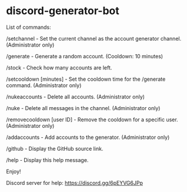 # discord-generator-bot
List of commands:

/setchannel - Set the current channel as the account generator channel. (Administrator only)

/generate - Generate a random account. (Cooldown: 10 minutes)

/stock - Check how many accounts are left.

/setcooldown [minutes] - Set the cooldown time for the /generate command. (Administrator only)

/nukeaccounts - Delete all accounts. (Administrator only)

/nuke - Delete all messages in the channel. (Administrator only)

/removecooldown [user ID] - Remove the cooldown for a specific user. (Administrator only)

/addaccounts  - Add accounts to the generator. (Administrator only)

/github - Display the GitHub source link.

/help - Display this help message.

Enjoy!

Discord server for help: https://discord.gg/6pEYVG6JPp
